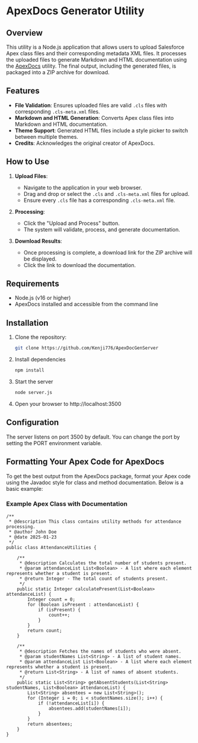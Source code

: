 # ApexDocs Generator Utility

## Overview

This utility is a Node.js application that allows users to upload Salesforce Apex class files and their corresponding metadata XML files. It processes the uploaded files to generate Markdown and HTML documentation using the [ApexDocs](https://github.com/cesarParra/apexdocs) utility. The final output, including the generated files, is packaged into a ZIP archive for download.

## Features

- **File Validation**: Ensures uploaded files are valid `.cls` files with corresponding `.cls-meta.xml` files.
- **Markdown and HTML Generation**: Converts Apex class files into Markdown and HTML documentation.
- **Theme Support**: Generated HTML files include a style picker to switch between multiple themes.
- **Credits**: Acknowledges the original creator of ApexDocs.

## How to Use

1. **Upload Files**:
   - Navigate to the application in your web browser.
   - Drag and drop or select the `.cls` and `.cls-meta.xml` files for upload.
   - Ensure every `.cls` file has a corresponding `.cls-meta.xml` file.
   
2. **Processing**:
   - Click the "Upload and Process" button.
   - The system will validate, process, and generate documentation.

3. **Download Results**:
   - Once processing is complete, a download link for the ZIP archive will be displayed.
   - Click the link to download the documentation.

## Requirements

- Node.js (v16 or higher)
- ApexDocs installed and accessible from the command line

## Installation

1. Clone the repository:
   ```bash
   git clone https://github.com/Kenji776/ApexDocGenServer
2. Install dependencies
    ```bash
    npm install
3. Start the server
    ```bash
    node server.js
4. Open your browser to http://localhost:3500

## Configuration
The server listens on port 3500 by default. You can change the port by setting the PORT environment variable.


## Formatting Your Apex Code for ApexDocs

To get the best output from the ApexDocs package, format your Apex code using the Javadoc style for class and method documentation. Below is a basic example:

### Example Apex Class with Documentation
```apex
/**
 * @description This class contains utility methods for attendance processing.
 * @author John Doe
 * @date 2025-01-23
 */
public class AttendanceUtilities {

    /**
     * @description Calculates the total number of students present.
     * @param attendanceList List<Boolean> - A list where each element represents whether a student is present.
     * @return Integer - The total count of students present.
     */
    public static Integer calculatePresent(List<Boolean> attendanceList) {
        Integer count = 0;
        for (Boolean isPresent : attendanceList) {
            if (isPresent) {
                count++;
            }
        }
        return count;
    }

    /**
     * @description Fetches the names of students who were absent.
     * @param studentNames List<String> - A list of student names.
     * @param attendanceList List<Boolean> - A list where each element represents whether a student is present.
     * @return List<String> - A list of names of absent students.
     */
    public static List<String> getAbsentStudents(List<String> studentNames, List<Boolean> attendanceList) {
        List<String> absentees = new List<String>();
        for (Integer i = 0; i < studentNames.size(); i++) {
            if (!attendanceList[i]) {
                absentees.add(studentNames[i]);
            }
        }
        return absentees;
    }
}
